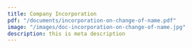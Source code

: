 ```yaml
---
title: Company Incorporation
pdf: "/documents/incorporation-on-change-of-name.pdf"
image: "/images/doc-incorporation-on-change-of-name.jpg"
description: this is meta description
---
```

